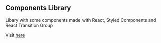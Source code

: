 ## Components Library

Libary with some components made with React, Styled Components and React Transition Group

Visit [here](https:// )
